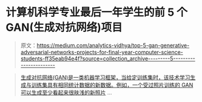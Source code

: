 # 计算机科学专业最后一年学生的前 5 个 GAN(生成对抗网络)项目

> 原文：<https://medium.com/analytics-vidhya/top-5-gan-generative-adversarial-networks-projects-for-final-year-computer-science-students-ff35eab94e4f?source=collection_archive---------5----------------------->

> [生成对抗网络(GAN)是一类机器学习框架，当给定训练集时，该技术学习生成与训练集具有相同统计数据的新数据。例如，一个受过照片训练的 GAN 可以生成至少看起来很肤浅的新照片](https://en.wikipedia.org/wiki/Generative_adversarial_network) …